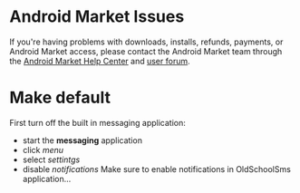 # Android Market Issues #

If you're having problems with downloads, installs, refunds, payments, or Android Market access, please contact the Android Market team through the [Android Market Help Center](https://market.android.com/support/) and [user forum](http://www.google.com/support/forum/p/Android+Market).

# Make default #

First turn off the built in messaging application:
  * start the **messaging** application
  * click _menu_
  * select _settintgs_
  * disable _notifications_
Make sure to enable notifications in OldSchoolSms application...